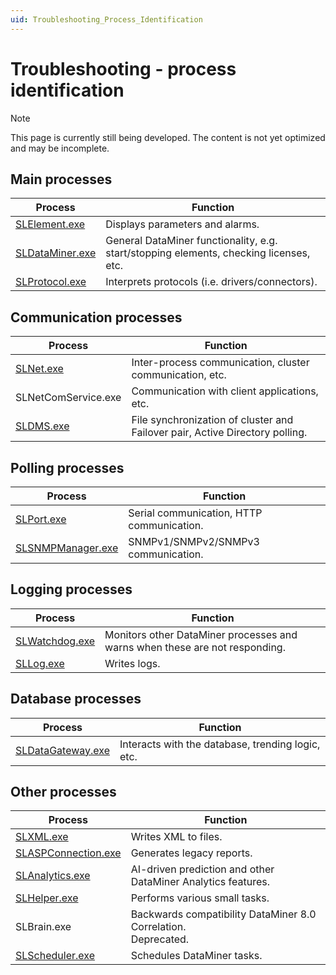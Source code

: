 ```yaml
---
uid: Troubleshooting_Process_Identification
---
```


# Troubleshooting - process identification

> [!NOTE]
> This page is currently still being developed. The content is not yet optimized and may be incomplete.

## Main processes

| **Process** | **Function**|
|--|--|
| [SLElement.exe](xref:Troubleshooting_SLElement_exe) | Displays parameters and alarms. |
| [SLDataMiner.exe](xref:Troubleshooting_SLDataMiner_exe) | General DataMiner functionality, e.g. start/stopping elements, checking licenses, etc. |
| [SLProtocol.exe](xref:Troubleshooting_SLProtocol_exe) | Interprets protocols (i.e. drivers/connectors). |

## Communication processes

| **Process** | **Function**|
|--|--|
| [SLNet.exe](xref:Troubleshooting_SLNet_exe) | Inter-process communication, cluster communication, etc. |
| SLNetComService.exe | Communication with client applications, etc. |
| [SLDMS.exe](xref:Troubleshooting_SLDMS_exe) | File synchronization of cluster and Failover pair, Active Directory polling. |

## Polling processes

| **Process** | **Function**|
|--|--|
| [SLPort.exe](xref:Troubleshooting_SLPort_exe) | Serial communication, HTTP communication. |
| [SLSNMPManager.exe](xref:Troubleshooting_SLSNMPManager_exe) | SNMPv1/SNMPv2/SNMPv3 communication. |

## Logging processes

| **Process** | **Function**|
|--|--|
| [SLWatchdog.exe](xref:Troubleshooting_SLWatchdog_exe) | Monitors other DataMiner processes and warns when these are not responding. |
| [SLLog.exe](xref:Troubleshooting_SLLog_exe) | Writes logs. |

## Database processes

| **Process** | **Function**|
|--|--|
| [SLDataGateway.exe](xref:Troubleshooting_SLDataGateway_exe) | Interacts with the database, trending logic, etc. |

## Other processes

| **Process** | **Function**|
|--|--|
| [SLXML.exe](xref:Troubleshooting_SLXML_exe) | Writes XML to files. |
| [SLASPConnection.exe](xref:Troubleshooting_SLASPConnection_exe) | Generates legacy reports. |
| [SLAnalytics.exe](xref:Troubleshooting_SLAnalytics_exe) | AI-driven prediction and other DataMiner Analytics features. |
| [SLHelper.exe](xref:Troubleshooting_SLHelper_exe) | Performs various small tasks. |
| SLBrain.exe | Backwards compatibility DataMiner 8.0 Correlation. <br> Deprecated. |
| [SLScheduler.exe](xref:Troubleshooting_SLScheduler_exe) | Schedules DataMiner tasks. |
